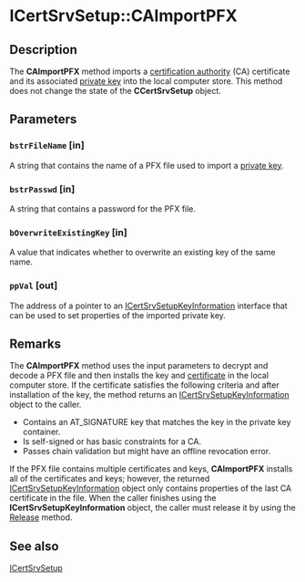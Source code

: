 # ICertSrvSetup::CAImportPFX

## Description

The **CAImportPFX** method imports a [certification authority](https://learn.microsoft.com/windows/desktop/SecGloss/c-gly) (CA) certificate and its associated [private key](https://learn.microsoft.com/windows/desktop/SecGloss/p-gly) into the local computer store. This method does not change the state of the **CCertSrvSetup** object.

## Parameters

### `bstrFileName` [in]

A string that contains the name of a PFX file used to import a [private key](https://learn.microsoft.com/windows/desktop/SecGloss/p-gly).

### `bstrPasswd` [in]

A string that contains a password for the PFX file.

### `bOverwriteExistingKey` [in]

A value that indicates whether to overwrite an existing key of the same name.

### `ppVal` [out]

The address of a pointer to an [ICertSrvSetupKeyInformation](https://learn.microsoft.com/windows/desktop/api/casetup/nn-casetup-icertsrvsetupkeyinformation) interface that can be used to set properties of the imported private key.

## Remarks

The **CAImportPFX** method uses the input parameters to decrypt and decode a PFX file and then installs the key and [certificate](https://learn.microsoft.com/windows/desktop/SecGloss/c-gly) in the local computer store. If the certificate satisfies the following criteria and after installation of the key, the method returns an [ICertSrvSetupKeyInformation](https://learn.microsoft.com/windows/desktop/api/casetup/nn-casetup-icertsrvsetupkeyinformation) object to the caller.

* Contains an AT_SIGNATURE key that matches the key in the private key container.
* Is self-signed or has basic constraints for a CA.
* Passes chain validation but might have an offline revocation error.

If the PFX file contains multiple certificates and keys, **CAImportPFX** installs all of the certificates and keys; however, the returned [ICertSrvSetupKeyInformation](https://learn.microsoft.com/windows/desktop/api/casetup/nn-casetup-icertsrvsetupkeyinformation) object only contains properties of the last CA certificate in the file. When the caller finishes using the **ICertSrvSetupKeyInformation** object, the caller must release it by using the [Release](https://learn.microsoft.com/windows/win32/api/unknwn/nf-unknwn-iunknown-release) method.

## See also

[ICertSrvSetup](https://learn.microsoft.com/windows/desktop/api/casetup/nn-casetup-icertsrvsetup)